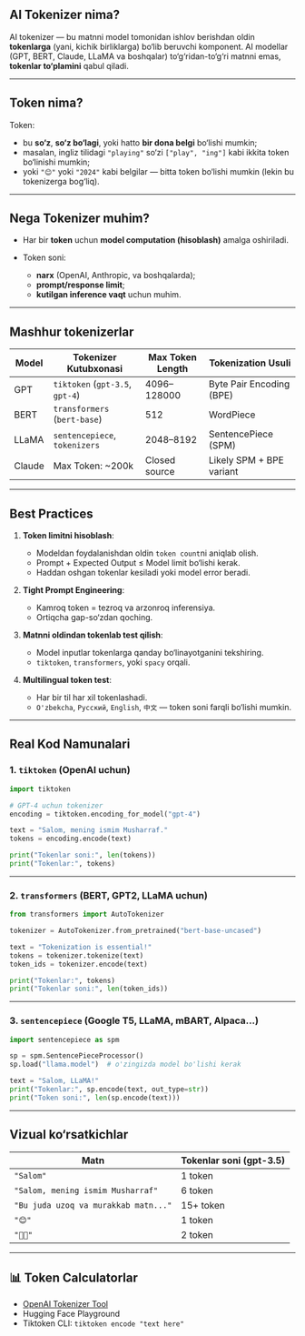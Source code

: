 ## AI Tokenizer nima?

AI tokenizer — bu matnni model tomonidan ishlov berishdan oldin **tokenlarga** (yani, kichik birliklarga) bo‘lib
beruvchi komponent. AI modellar (GPT, BERT, Claude, LLaMA va boshqalar) to‘g‘ridan-to‘g‘ri matnni emas, **tokenlar
to‘plamini** qabul qiladi.

---

## Token nima?

Token:

* bu **so‘z**, **so‘z bo‘lagi**, yoki hatto **bir dona belgi** bo‘lishi mumkin;
* masalan, ingliz tilidagi `"playing"` so‘zi `["play", "ing"]` kabi ikkita token bo‘linishi mumkin;
* yoki `"😊"` yoki `"2024"` kabi belgilar — bitta token bo‘lishi mumkin (lekin bu tokenizerga bog‘liq).

---

## Nega Tokenizer muhim?

* Har bir **token** uchun **model computation (hisoblash)** amalga oshiriladi.
* Token soni:

    * **narx** (OpenAI, Anthropic, va boshqalarda);
    * **prompt/response limit**;
    * **kutilgan inference vaqt** uchun muhim.

---

## Mashhur tokenizerlar

| Model  | Tokenizer Kutubxonasi           | Max Token Length | Tokenization Usuli       |
|--------|---------------------------------|------------------|--------------------------|
| GPT    | `tiktoken` (`gpt-3.5`, `gpt-4`) | 4096–128000      | Byte Pair Encoding (BPE) |
| BERT   | `transformers` (`bert-base`)    | 512              | WordPiece                |
| LLaMA  | `sentencepiece`, `tokenizers`   | 2048–8192        | SentencePiece (SPM)      |
| Claude | Max Token: \~200k               | Closed source    | Likely SPM + BPE variant |

---

## Best Practices

1. **Token limitni hisoblash**:

    * Modeldan foydalanishdan oldin `token count`ni aniqlab olish.
    * Prompt + Expected Output ≤ Model limit bo‘lishi kerak.
    * Haddan oshgan tokenlar kesiladi yoki model error beradi.

2. **Tight Prompt Engineering**:

    * Kamroq token = tezroq va arzonroq inferensiya.
    * Ortiqcha gap-so‘zdan qoching.

3. **Matnni oldindan tokenlab test qilish**:

    * Model inputlar tokenlarga qanday bo‘linayotganini tekshiring.
    * `tiktoken`, `transformers`, yoki `spacy` orqali.

4. **Multilingual token test**:

    * Har bir til har xil tokenlashadi.
    * `O'zbekcha`, `Русский`, `English`, `中文` — token soni farqli bo‘lishi mumkin.

---

## Real Kod Namunalari

### 1. `tiktoken` (OpenAI uchun)

```python
import tiktoken

# GPT-4 uchun tokenizer
encoding = tiktoken.encoding_for_model("gpt-4")

text = "Salom, mening ismim Musharraf."
tokens = encoding.encode(text)

print("Tokenlar soni:", len(tokens))
print("Tokenlar:", tokens)
```

---

### 2. `transformers` (BERT, GPT2, LLaMA uchun)

```python
from transformers import AutoTokenizer

tokenizer = AutoTokenizer.from_pretrained("bert-base-uncased")

text = "Tokenization is essential!"
tokens = tokenizer.tokenize(text)
token_ids = tokenizer.encode(text)

print("Tokenlar:", tokens)
print("Tokenlar soni:", len(token_ids))
```

---

### 3. `sentencepiece` (Google T5, LLaMA, mBART, Alpaca...)

```python
import sentencepiece as spm

sp = spm.SentencePieceProcessor()
sp.load("llama.model")  # o'zingizda model bo'lishi kerak

text = "Salom, LLaMA!"
print("Tokenlar:", sp.encode(text, out_type=str))
print("Token soni:", len(sp.encode(text)))
```

---

## Vizual ko‘rsatkichlar

| Matn                                 | Tokenlar soni (gpt-3.5) |
|--------------------------------------|-------------------------|
| `"Salom"`                            | 1 token                 |
| `"Salom, mening ismim Musharraf"`    | 6 token                 |
| `"Bu juda uzoq va murakkab matn..."` | 15+ token               |
| `"😊"`                               | 1 token                 |
| `"👍🏽"`                             | 2 token                 |

---

## 📊 Token Calculatorlar

* [OpenAI Tokenizer Tool](https://platform.openai.com/tokenizer)
* Hugging Face Playground
* Tiktoken CLI: `tiktoken encode "text here"`

